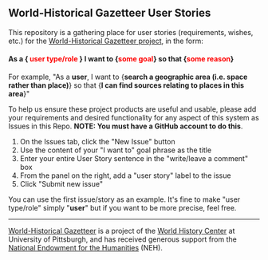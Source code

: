 ## World-Historical Gazetteer User Stories

This repository is a gathering place for user stories (requirements, wishes, etc.) for the [World-Historical Gazetteer project]("http://whgazetteer.org"), in the form:

#### **As a { <span style="color:red">user type/role</span> } I want to {<span style="color:red">some goal</span>} so that {<span style="color:red">some reason</span>}**

For example, "As a **user**, I want to {**search a geographic area (i.e. space rather than place)**} so that {**I can find sources relating to places in this area**}"

To help us ensure these project products are useful and usable, please add your requirements and desired functionality for any aspect of this system as Issues in this Repo. **NOTE: You must have a GitHub account to do this**.

1. On the Issues tab, click the "New Issue" button
1. Use the content of your "I want to" goal phrase as the title
1. Enter your entire User Story sentence in the "write/leave a comment" box
1. From the panel on the right, add a "user story" label to the issue
1. Click "Submit new issue"

You can use the first issue/story as an example. It's fine to make "user type/role" simply "**user**" but if you want to be more precise, feel free.

-------
[World-Historical Gazetteer]("http://whgazetteer.org") is a project of the [World History Center]("http://www.worldhistory.pitt.edu/") at University of Pittsburgh, and has received generous support from the [National Endowment for the Humanities]("http://www.neh.gov") (NEH).
